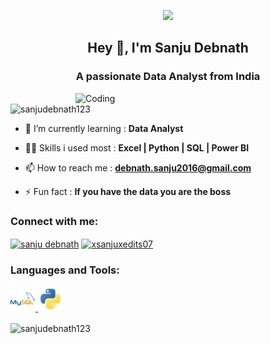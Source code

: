 <p align="center">
  <img width="1000" src="Hello, I’m Sanju Debnath. Data Analyst.png">
</p>

<h2 align="center">Hey 👋, I'm Sanju Debnath</h2>
<h3 align="center">A passionate Data Analyst from India</h3>
<img align="right" alt="Coding" width="400" src="https://imarticus.org/blog/wp-content/uploads/2017/10/scopet.gif"
<p align="left"> <img src="https://komarev.com/ghpvc/?username=sanjudebnath123&label=Profile%20views&color=0e75b6&style=flat" alt="sanjudebnath123" /> </p>

- 🌱 I’m currently learning : **Data Analyst**

- 👨‍💻 Skills i used most : **Excel | Python | SQL | Power BI**

- 📫 How to reach me : **debnath.sanju2016@gmail.com**

- ⚡ Fun fact : **If you have the data you are the boss**

<h3 align="left">Connect with me:</h3>
<p align="left">
<a href="https://linkedin.com/in/sanju debnath" target="blank"><img align="center" src="https://raw.githubusercontent.com/rahuldkjain/github-profile-readme-generator/master/src/images/icons/Social/linked-in-alt.svg" alt="sanju debnath" height="30" width="40" /></a>
<a href="https://instagram.com/xsanjuxedits07" target="blank"><img align="center" src="https://raw.githubusercontent.com/rahuldkjain/github-profile-readme-generator/master/src/images/icons/Social/instagram.svg" alt="xsanjuxedits07" height="30" width="40" /></a>
</p>

<h3 align="left">Languages and Tools:</h3>
<p align="left"> <a href="https://www.mysql.com/" target="_blank" rel="noreferrer"> <img src="https://raw.githubusercontent.com/devicons/devicon/master/icons/mysql/mysql-original-wordmark.svg" alt="mysql" width="40" height="40"/> </a> <a href="https://www.python.org" target="_blank" rel="noreferrer"> <img src="https://raw.githubusercontent.com/devicons/devicon/master/icons/python/python-original.svg" alt="python" width="40" height="40"/> </a> </p>

<p><img align="center" src="https://github-readme-stats.vercel.app/api/top-langs?username=sanjudebnath123&show_icons=true&locale=en&layout=compact" alt="sanjudebnath123" /></p>
